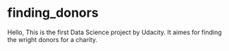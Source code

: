 # finding_donors
Hello,
This is the first Data Science project by Udacity. It aimes for finding the wright donors for a charity. 
